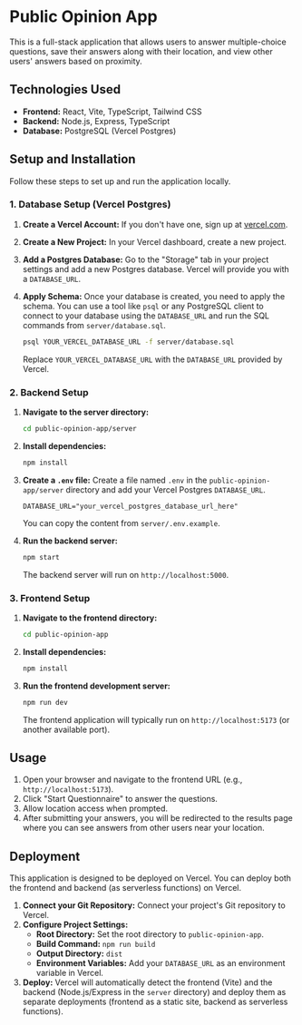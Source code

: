 # Public Opinion App

This is a full-stack application that allows users to answer multiple-choice questions, save their answers along with their location, and view other users' answers based on proximity.

## Technologies Used

*   **Frontend:** React, Vite, TypeScript, Tailwind CSS
*   **Backend:** Node.js, Express, TypeScript
*   **Database:** PostgreSQL (Vercel Postgres)

## Setup and Installation

Follow these steps to set up and run the application locally.

### 1. Database Setup (Vercel Postgres)

1.  **Create a Vercel Account:** If you don't have one, sign up at [vercel.com](https://vercel.com/).
2.  **Create a New Project:** In your Vercel dashboard, create a new project.
3.  **Add a Postgres Database:** Go to the "Storage" tab in your project settings and add a new Postgres database. Vercel will provide you with a `DATABASE_URL`.
4.  **Apply Schema:** Once your database is created, you need to apply the schema. You can use a tool like `psql` or any PostgreSQL client to connect to your database using the `DATABASE_URL` and run the SQL commands from `server/database.sql`.

    ```bash
    psql YOUR_VERCEL_DATABASE_URL -f server/database.sql
    ```
    Replace `YOUR_VERCEL_DATABASE_URL` with the `DATABASE_URL` provided by Vercel.

### 2. Backend Setup

1.  **Navigate to the server directory:**
    ```bash
    cd public-opinion-app/server
    ```
2.  **Install dependencies:**
    ```bash
    npm install
    ```
3.  **Create a `.env` file:** Create a file named `.env` in the `public-opinion-app/server` directory and add your Vercel Postgres `DATABASE_URL`.

    ```
    DATABASE_URL="your_vercel_postgres_database_url_here"
    ```
    You can copy the content from `server/.env.example`.

4.  **Run the backend server:**
    ```bash
    npm start
    ```
    The backend server will run on `http://localhost:5000`.

### 3. Frontend Setup

1.  **Navigate to the frontend directory:**
    ```bash
    cd public-opinion-app
    ```
2.  **Install dependencies:**
    ```bash
    npm install
    ```
3.  **Run the frontend development server:**
    ```bash
    npm run dev
    ```
    The frontend application will typically run on `http://localhost:5173` (or another available port).

## Usage

1.  Open your browser and navigate to the frontend URL (e.g., `http://localhost:5173`).
2.  Click "Start Questionnaire" to answer the questions.
3.  Allow location access when prompted.
4.  After submitting your answers, you will be redirected to the results page where you can see answers from other users near your location.

## Deployment

This application is designed to be deployed on Vercel. You can deploy both the frontend and backend (as serverless functions) on Vercel.

1.  **Connect your Git Repository:** Connect your project's Git repository to Vercel.
2.  **Configure Project Settings:**
    *   **Root Directory:** Set the root directory to `public-opinion-app`.
    *   **Build Command:** `npm run build`
    *   **Output Directory:** `dist`
    *   **Environment Variables:** Add your `DATABASE_URL` as an environment variable in Vercel.
3.  **Deploy:** Vercel will automatically detect the frontend (Vite) and the backend (Node.js/Express in the `server` directory) and deploy them as separate deployments (frontend as a static site, backend as serverless functions).